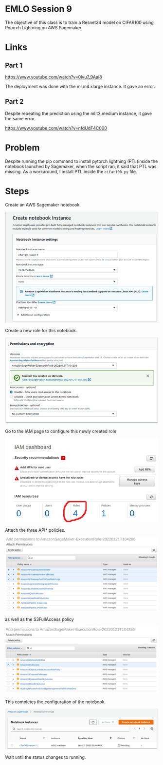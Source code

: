 # EMLO Session 9

The objective of this class is to train a Resnet34 model on CIFAR100 using Pytorch Lightning on AWS Sagemaker

# Links

## Part 1

https://www.youtube.com/watch?v=0lvu7_9Aai8

The deployment was done with the ml.m4.xlarge instance. It gave an error.

## Part 2
Despite repeating the prediction using the ml.t2.medium instance, it gave the same error.

https://www.youtube.com/watch?v=nfdUdF4C000


# Problem

Despite running the pip command to install pytorch lightning (PTL)inside the notebook launched by Sagemaker, when the script ran, it said that PTL was missing. As a workaround, I install PTL inside the `cifar100.py` file.


# Steps

Create an AWS Sagemaker notebook.

![](./img/1.png)

Create a new role for this notebook.

![](./img/2.png)

Go to the IAM page to configure this newly created role

![](./img/3.png)

Attach the three API* policies.

![](./img/4.png)

as well as the S3FullAccess policy

![](./img/5.png)

This completes the configuration of the notebook.

![](./img/6.png)

Wait until the status changes to running.

